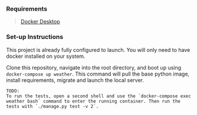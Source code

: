 ### Requirements
> [Docker Desktop](https://docs.docker.com/get-docker/)

### Set-up Instructions
This project is already fully configured to launch. You will only need to have docker installed on your system.

Clone this repository, navigate into the root directory, and boot up using `docker-compose up weather`. This command will pull the base python image, install requirements, migrate and launch the local server.

```
TODO:
To run the tests, open a second shell and use the `docker-compose exec weather bash` command to enter the running container. Then run the tests with `./manage.py test -v 2`.
```